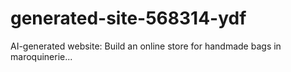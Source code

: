# generated-site-568314-ydf
AI-generated website: Build an online store for handmade bags in maroquinerie...

